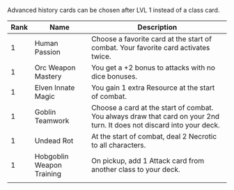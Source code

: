 Advanced history cards can be chosen after LVL 1 instead of a class card.

| Rank | Name | Description |
| ---- | ---- | ---- |
| 1 | Human Passion | Choose a favorite card at the start of combat. Your favorite card activates twice. |
| 1 | Orc Weapon Mastery | You get a +2 bonus to attacks with no dice bonuses. |
| 1 | Elven Innate Magic | You gain 1 extra Resource at the start of combat. |
| 1 | Goblin Teamwork | Choose a card at the start of combat. You always draw that card on your 2nd turn. It does not discard into your deck. |
| 1 | Undead Rot | At the start of combat, deal 2 Necrotic to all characters. |
| 1 | Hobgoblin Weapon Training | On pickup, add 1 Attack card from another class to your deck. |
|  |  |  |
